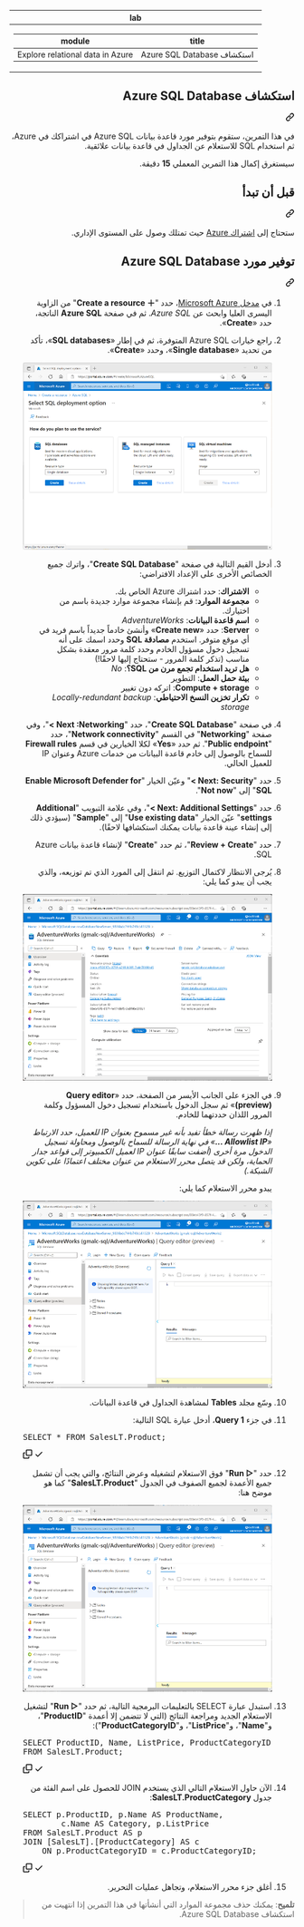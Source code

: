 <div class="Box-sc-g0xbh4-0 eoaCFS js-snippet-clipboard-copy-unpositioned undefined" data-hpc="true"><article class="markdown-body entry-content container-lg" itemprop="text"><markdown-accessiblity-table data-catalyst=""><table>
  <thead>
  <tr>
  <th>lab</th>
  </tr>
  </thead>
  <tbody>
  <tr>
  <td><div dir="rtl"><table>
  <thead>
  <tr>
  <th>title</th>
  <th>module</th>
  </tr>
  </thead>
  <tbody>
  <tr>
  <td><div dir="rtl">استكشاف Azure SQL Database</div></td>
  <td><div dir="rtl">Explore relational data in Azure</div></td>
  </tr>
  </tbody>
</table>
</div></td>
  </tr>
  </tbody>
</table></markdown-accessiblity-table>

<div class="markdown-heading" dir="rtl"><h1 tabindex="-1" class="heading-element" dir="rtl">استكشاف Azure SQL Database</h1><a id="user-content-استكشاف-azure-sql-database" class="anchor" aria-label="Permalink: استكشاف Azure SQL Database" href="#استكشاف-azure-sql-database"><svg class="octicon octicon-link" viewBox="0 0 16 16" version="1.1" width="16" height="16" aria-hidden="true"><path d="m7.775 3.275 1.25-1.25a3.5 3.5 0 1 1 4.95 4.95l-2.5 2.5a3.5 3.5 0 0 1-4.95 0 .751.751 0 0 1 .018-1.042.751.751 0 0 1 1.042-.018 1.998 1.998 0 0 0 2.83 0l2.5-2.5a2.002 2.002 0 0 0-2.83-2.83l-1.25 1.25a.751.751 0 0 1-1.042-.018.751.751 0 0 1-.018-1.042Zm-4.69 9.64a1.998 1.998 0 0 0 2.83 0l1.25-1.25a.751.751 0 0 1 1.042.018.751.751 0 0 1 .018 1.042l-1.25 1.25a3.5 3.5 0 1 1-4.95-4.95l2.5-2.5a3.5 3.5 0 0 1 4.95 0 .751.751 0 0 1-.018 1.042.751.751 0 0 1-1.042.018 1.998 1.998 0 0 0-2.83 0l-2.5 2.5a1.998 1.998 0 0 0 0 2.83Z"></path></svg></a></div>
<p dir="rtl">في هذا التمرين، ستقوم بتوفير مورد قاعدة بيانات Azure SQL في اشتراكك في Azure، ثم استخدام SQL للاستعلام عن الجداول في قاعدة بيانات علائقية.</p>
<p dir="rtl">سيستغرق إكمال هذا التمرين المعملي <strong>15</strong> دقيقة.</p>
<div class="markdown-heading" dir="rtl"><h2 tabindex="-1" class="heading-element" dir="rtl">قبل أن تبدأ</h2><a id="user-content-قبل-أن-تبدأ" class="anchor" aria-label="Permalink: قبل أن تبدأ" href="#قبل-أن-تبدأ"><svg class="octicon octicon-link" viewBox="0 0 16 16" version="1.1" width="16" height="16" aria-hidden="true"><path d="m7.775 3.275 1.25-1.25a3.5 3.5 0 1 1 4.95 4.95l-2.5 2.5a3.5 3.5 0 0 1-4.95 0 .751.751 0 0 1 .018-1.042.751.751 0 0 1 1.042-.018 1.998 1.998 0 0 0 2.83 0l2.5-2.5a2.002 2.002 0 0 0-2.83-2.83l-1.25 1.25a.751.751 0 0 1-1.042-.018.751.751 0 0 1-.018-1.042Zm-4.69 9.64a1.998 1.998 0 0 0 2.83 0l1.25-1.25a.751.751 0 0 1 1.042.018.751.751 0 0 1 .018 1.042l-1.25 1.25a3.5 3.5 0 1 1-4.95-4.95l2.5-2.5a3.5 3.5 0 0 1 4.95 0 .751.751 0 0 1-.018 1.042.751.751 0 0 1-1.042.018 1.998 1.998 0 0 0-2.83 0l-2.5 2.5a1.998 1.998 0 0 0 0 2.83Z"></path></svg></a></div>
<p dir="rtl">ستحتاج إلى <a href="https://azure.microsoft.com/free" rel="nofollow">اشتراك Azure</a> حيث تمتلك وصول على المستوى الإداري.</p>
<div class="markdown-heading" dir="rtl"><h2 tabindex="-1" class="heading-element" dir="rtl">توفير مورد Azure SQL Database</h2><a id="user-content-توفير-مورد-azure-sql-database" class="anchor" aria-label="Permalink: توفير مورد Azure SQL Database" href="#توفير-مورد-azure-sql-database"><svg class="octicon octicon-link" viewBox="0 0 16 16" version="1.1" width="16" height="16" aria-hidden="true"><path d="m7.775 3.275 1.25-1.25a3.5 3.5 0 1 1 4.95 4.95l-2.5 2.5a3.5 3.5 0 0 1-4.95 0 .751.751 0 0 1 .018-1.042.751.751 0 0 1 1.042-.018 1.998 1.998 0 0 0 2.83 0l2.5-2.5a2.002 2.002 0 0 0-2.83-2.83l-1.25 1.25a.751.751 0 0 1-1.042-.018.751.751 0 0 1-.018-1.042Zm-4.69 9.64a1.998 1.998 0 0 0 2.83 0l1.25-1.25a.751.751 0 0 1 1.042.018.751.751 0 0 1 .018 1.042l-1.25 1.25a3.5 3.5 0 1 1-4.95-4.95l2.5-2.5a3.5 3.5 0 0 1 4.95 0 .751.751 0 0 1-.018 1.042.751.751 0 0 1-1.042.018 1.998 1.998 0 0 0-2.83 0l-2.5 2.5a1.998 1.998 0 0 0 0 2.83Z"></path></svg></a></div>
<ol dir="rtl">
<li>
<p dir="rtl">في <a href="https://portal.azure.com?azure-portal=true" rel="nofollow">مدخل Microsoft Azure</a>، حدد "<strong>＋ Create a resource</strong>" من الزاوية اليسرى العليا وابحث عن <em>Azure SQL</em>. ثم في صفحة <strong>Azure SQL</strong> الناتجة، حدد «<strong>Create</strong>».</p>
</li>
<li>
<p dir="rtl">راجع خيارات Azure SQL المتوفرة، ثم في إطار «<strong>SQL databases</strong>»، تأكد من تحديد «<strong>Single database</strong>»، وحدد «<strong>Create</strong>».</p>
<p dir="rtl"><a target="_blank" rel="noopener noreferrer" href="https://github.com/MicrosoftLearning/DP-900T00A-Azure-Data-Fundamentals.ar-sa/blob/main/Instructions/Labs/images/azure-sql-portal.png"><img src="https://github.com/MicrosoftLearning/DP-900T00A-Azure-Data-Fundamentals.ar-sa/blob/main/Instructions/Labs/images/azure-sql-portal.png" alt="لقطة شاشة من مدخل Microsoft Azure تعرض صفحة &quot;Azure SQL&quot;." style="max-width: 100%;"></a></p>
</li>
<li>
<p dir="rtl">أدخل القيم التالية في صفحة "<strong>Create SQL Database</strong>"، واترك جميع الخصائص الأخرى على الإعداد الافتراضي:</p>
<ul dir="rtl">
<li><strong>الاشتراك</strong>: حدد اشتراك Azure الخاص بك.</li>
<li><strong>مجموعة الموارد</strong>: قم بإنشاء مجموعة موارد جديدة باسم من اختيارك.</li>
<li><strong>اسم قاعدة البيانات</strong>: <em>AdventureWorks</em></li>
<li><strong>Server</strong>: حدد «<strong>Create new</strong>» وأنشئ خادماً جديداً باسم فريد في أي موقع متوفر. استخدم <strong>مصادقة SQL</strong> وحدد اسمك على أنه تسجيل دخول مسؤول الخادم وحدد كلمة مرور معقدة بشكل مناسب (تذكر كلمة المرور - ستحتاج إليها لاحقًا!)</li>
<li><strong>هل تريد استخدام تجمع مرن من SQL؟</strong>: <em>No</em></li>
<li><strong>بيئة حمل العمل</strong>: التطوير</li>
<li><strong>Compute + storage</strong>: اتركه دون تغيير</li>
<li><strong>تكرار تخزين النسخ الاحتياطي</strong>: <em>Locally-redundant backup storage</em></li>
</ul>
</li>
<li>
<p dir="rtl">في صفحة "<strong>Create SQL Database</strong>"، حدد "<strong>Next :Networking &gt;</strong>"، وفي صفحة "<strong>Networking</strong>" في القسم "<strong>Network connectivity</strong>"، حدد "<strong>Public endpoint</strong>". ثم حدد «<strong>Yes</strong>» لكلا الخيارين في قسم <strong>Firewall rules</strong> للسماح بالوصول إلى خادم قاعدة البيانات من خدمات Azure وعنوان IP للعميل الحالي.</p>
</li>
<li>
<p dir="rtl">حدد "<strong>Next: Security &gt;</strong>" وعيّن الخيار "<strong>Enable Microsoft Defender for SQL</strong>" إلى "<strong>Not now</strong>".</p>
</li>
<li>
<p dir="rtl">حدد "<strong>Next: Additional Settings &gt;</strong>"، وفي علامة التبويب "<strong>Additional settings</strong>" عيّن الخيار "<strong>Use existing data</strong>" إلى "<strong>Sample</strong>" (سيؤدي ذلك إلى إنشاء عينة قاعدة بيانات يمكنك استكشافها لاحقًا).</p>
</li>
<li>
<p dir="rtl">حدد "<strong>Review + Create</strong>"، ثم حدد "<strong>Create</strong>" لإنشاء قاعدة بيانات Azure SQL.</p>
</li>
<li>
<p dir="rtl">يُرجى الانتظار لاكتمال التوزيع. ثم انتقل إلى المورد الذي تم توزيعه، والذي يجب أن يبدو كما يلي:</p>
<p dir="rtl"><a target="_blank" rel="noopener noreferrer" href="https://github.com/MicrosoftLearning/DP-900T00A-Azure-Data-Fundamentals.ar-sa/blob/main/Instructions/Labs/images/sql-database-portal.png"><img src="https://github.com/MicrosoftLearning/DP-900T00A-Azure-Data-Fundamentals.ar-sa/blob/main/Instructions/Labs/images/sql-database-portal.png" alt="لقطة شاشة لمدخل Microsoft Azure تعرض صفحة &quot;SQL Database&quot;." style="max-width: 100%;"></a></p>
</li>
<li>
<p dir="rtl">في الجزء على الجانب الأيسر من الصفحة، حدد «<strong>Query editor (preview)</strong>» ثم سجل الدخول باستخدام تسجيل دخول المسؤول وكلمة المرور اللذان حددتهما للخادم.</p>
<p dir="rtl"><em>إذا ظهرت رسالة خطأ تفيد بأنه غير مسموح بعنوان IP للعميل، حدد الارتباط «<strong>Allowlist IP ...</strong>» في نهاية الرسالة للسماح بالوصول ومحاولة تسجيل الدخول مرة أخرى (أضفت سابقًا عنوان IP لعميل الكمبيوتر إلى قواعد جدار الحماية، ولكن قد يتصل محرر الاستعلام من عنوان مختلف اعتمادًا على تكوين الشبكة.)</em></p>
<p dir="rtl">يبدو محرر الاستعلام كما يلي:</p>
<p dir="rtl"><a target="_blank" rel="noopener noreferrer" href="https://github.com/MicrosoftLearning/DP-900T00A-Azure-Data-Fundamentals.ar-sa/blob/main/Instructions/Labs/images/query-editor.png"><img src="https://github.com/MicrosoftLearning/DP-900T00A-Azure-Data-Fundamentals.ar-sa/blob/main/Instructions/Labs/images/query-editor.png" alt="لقطة شاشة لمدخل Microsoft Azure تعرض محرر الاستعلام." style="max-width: 100%;"></a></p>
</li>
<li>
<p dir="rtl">وسّع مجلد <strong>Tables</strong> لمشاهدة الجداول في قاعدة البيانات.</p>
</li>
<li>
<p dir="rtl">في جزء <strong>Query 1</strong>، أدخل عبارة SQL التالية:</p>
</li>
<div class="highlight highlight-source-sql notranslate position-relative overflow-auto" dir="auto"><pre><span class="pl-k">SELECT</span> <span class="pl-k">*</span> <span class="pl-k">FROM</span> <span class="pl-c1">SalesLT</span>.<span class="pl-c1">Product</span>;</pre><div class="zeroclipboard-container">
    <clipboard-copy aria-label="Copy" class="ClipboardButton btn btn-invisible js-clipboard-copy m-2 p-0 d-flex flex-justify-center flex-items-center" data-copy-feedback="Copied!" data-tooltip-direction="w" value="SELECT * FROM SalesLT.Product;" tabindex="0" role="button">
      <svg aria-hidden="true" height="16" viewBox="0 0 16 16" version="1.1" width="16" data-view-component="true" class="octicon octicon-copy js-clipboard-copy-icon">
    <path d="M0 6.75C0 5.784.784 5 1.75 5h1.5a.75.75 0 0 1 0 1.5h-1.5a.25.25 0 0 0-.25.25v7.5c0 .138.112.25.25.25h7.5a.25.25 0 0 0 .25-.25v-1.5a.75.75 0 0 1 1.5 0v1.5A1.75 1.75 0 0 1 9.25 16h-7.5A1.75 1.75 0 0 1 0 14.25Z"></path><path d="M5 1.75C5 .784 5.784 0 6.75 0h7.5C15.216 0 16 .784 16 1.75v7.5A1.75 1.75 0 0 1 14.25 11h-7.5A1.75 1.75 0 0 1 5 9.25Zm1.75-.25a.25.25 0 0 0-.25.25v7.5c0 .138.112.25.25.25h7.5a.25.25 0 0 0 .25-.25v-7.5a.25.25 0 0 0-.25-.25Z"></path>
</svg>
      <svg aria-hidden="true" height="16" viewBox="0 0 16 16" version="1.1" width="16" data-view-component="true" class="octicon octicon-check js-clipboard-check-icon color-fg-success d-none">
    <path d="M13.78 4.22a.75.75 0 0 1 0 1.06l-7.25 7.25a.75.75 0 0 1-1.06 0L2.22 9.28a.751.751 0 0 1 .018-1.042.751.751 0 0 1 1.042-.018L6 10.94l6.72-6.72a.75.75 0 0 1 1.06 0Z"></path>
</svg>
    </clipboard-copy>
  </div></div>
</li>
<li>
<p dir="rtl">حدد "<strong>▷ Run</strong>" فوق الاستعلام لتشغيله وعرض النتائج، والتي يجب أن تشمل جميع الأعمدة لجميع الصفوف في الجدول "<strong>SalesLT.Product</strong>" كما هو موضح هنا:</p>
<p dir="rtl"><a target="_blank" rel="noopener noreferrer" href="https://github.com/MicrosoftLearning/DP-900T00A-Azure-Data-Fundamentals.ar-sa/blob/main/Instructions/Labs/images/query-editor.png"><img src="https://github.com/MicrosoftLearning/DP-900T00A-Azure-Data-Fundamentals.ar-sa/blob/main/Instructions/Labs/images/query-editor.png" alt="لقطة شاشة لمدخل Microsoft Azure تعرض محرر الاستعلام مع نتائج الاستعلام." style="max-width: 100%;"></a></p>
</li>
<li>
<p dir="rtl">استبدل عبارة SELECT بالتعليمات البرمجية التالية، ثم حدد "<strong>▷ Run</strong>" لتشغيل الاستعلام الجديد ومراجعة النتائج (التي لا تتضمن إلا أعمدة "<strong>ProductID</strong>"، و"<strong>Name</strong>"، و"<strong>ListPrice</strong>"، و"<strong>ProductCategoryID</strong>"):</p>
</li>
<div class="highlight highlight-source-sql notranslate position-relative overflow-auto" dir="auto"><pre><span class="pl-k">SELECT</span> ProductID, Name, ListPrice, ProductCategoryID
<span class="pl-k">FROM</span> <span class="pl-c1">SalesLT</span>.<span class="pl-c1">Product</span>;</pre><div class="zeroclipboard-container">
    <clipboard-copy aria-label="Copy" class="ClipboardButton btn btn-invisible js-clipboard-copy m-2 p-0 d-flex flex-justify-center flex-items-center" data-copy-feedback="Copied!" data-tooltip-direction="w" value="SELECT ProductID, Name, ListPrice, ProductCategoryID
FROM SalesLT.Product;" tabindex="0" role="button">
      <svg aria-hidden="true" height="16" viewBox="0 0 16 16" version="1.1" width="16" data-view-component="true" class="octicon octicon-copy js-clipboard-copy-icon">
    <path d="M0 6.75C0 5.784.784 5 1.75 5h1.5a.75.75 0 0 1 0 1.5h-1.5a.25.25 0 0 0-.25.25v7.5c0 .138.112.25.25.25h7.5a.25.25 0 0 0 .25-.25v-1.5a.75.75 0 0 1 1.5 0v1.5A1.75 1.75 0 0 1 9.25 16h-7.5A1.75 1.75 0 0 1 0 14.25Z"></path><path d="M5 1.75C5 .784 5.784 0 6.75 0h7.5C15.216 0 16 .784 16 1.75v7.5A1.75 1.75 0 0 1 14.25 11h-7.5A1.75 1.75 0 0 1 5 9.25Zm1.75-.25a.25.25 0 0 0-.25.25v7.5c0 .138.112.25.25.25h7.5a.25.25 0 0 0 .25-.25v-7.5a.25.25 0 0 0-.25-.25Z"></path>
</svg>
      <svg aria-hidden="true" height="16" viewBox="0 0 16 16" version="1.1" width="16" data-view-component="true" class="octicon octicon-check js-clipboard-check-icon color-fg-success d-none">
    <path d="M13.78 4.22a.75.75 0 0 1 0 1.06l-7.25 7.25a.75.75 0 0 1-1.06 0L2.22 9.28a.751.751 0 0 1 .018-1.042.751.751 0 0 1 1.042-.018L6 10.94l6.72-6.72a.75.75 0 0 1 1.06 0Z"></path>
</svg>
    </clipboard-copy>
  </div></div>
</li>
<li>
<p dir="rtl">الآن حاول الاستعلام التالي الذي يستخدم JOIN للحصول على اسم الفئة من جدول <strong>SalesLT.ProductCategory</strong>:</p>
</li>
<div class="highlight highlight-source-sql notranslate position-relative overflow-auto" dir="auto"><pre><span class="pl-k">SELECT</span> <span class="pl-c1">p</span>.<span class="pl-c1">ProductID</span>, <span class="pl-c1">p</span>.<span class="pl-c1">Name</span> <span class="pl-k">AS</span> ProductName,
        <span class="pl-c1">c</span>.<span class="pl-c1">Name</span> <span class="pl-k">AS</span> Category, <span class="pl-c1">p</span>.<span class="pl-c1">ListPrice</span>
<span class="pl-k">FROM</span> <span class="pl-c1">SalesLT</span>.<span class="pl-c1">Product</span> <span class="pl-k">AS</span> p
<span class="pl-k">JOIN</span> [SalesLT].[ProductCategory] <span class="pl-k">AS</span> c
    <span class="pl-k">ON</span> <span class="pl-c1">p</span>.<span class="pl-c1">ProductCategoryID</span> <span class="pl-k">=</span> <span class="pl-c1">c</span>.<span class="pl-c1">ProductCategoryID</span>;</pre><div class="zeroclipboard-container">
    <clipboard-copy aria-label="Copy" class="ClipboardButton btn btn-invisible js-clipboard-copy m-2 p-0 d-flex flex-justify-center flex-items-center" data-copy-feedback="Copied!" data-tooltip-direction="w" value="SELECT p.ProductID, p.Name AS ProductName,
        c.Name AS Category, p.ListPrice
FROM SalesLT.Product AS p
JOIN [SalesLT].[ProductCategory] AS c
    ON p.ProductCategoryID = c.ProductCategoryID;" tabindex="0" role="button">
      <svg aria-hidden="true" height="16" viewBox="0 0 16 16" version="1.1" width="16" data-view-component="true" class="octicon octicon-copy js-clipboard-copy-icon">
    <path d="M0 6.75C0 5.784.784 5 1.75 5h1.5a.75.75 0 0 1 0 1.5h-1.5a.25.25 0 0 0-.25.25v7.5c0 .138.112.25.25.25h7.5a.25.25 0 0 0 .25-.25v-1.5a.75.75 0 0 1 1.5 0v1.5A1.75 1.75 0 0 1 9.25 16h-7.5A1.75 1.75 0 0 1 0 14.25Z"></path><path d="M5 1.75C5 .784 5.784 0 6.75 0h7.5C15.216 0 16 .784 16 1.75v7.5A1.75 1.75 0 0 1 14.25 11h-7.5A1.75 1.75 0 0 1 5 9.25Zm1.75-.25a.25.25 0 0 0-.25.25v7.5c0 .138.112.25.25.25h7.5a.25.25 0 0 0 .25-.25v-7.5a.25.25 0 0 0-.25-.25Z"></path>
</svg>
      <svg aria-hidden="true" height="16" viewBox="0 0 16 16" version="1.1" width="16" data-view-component="true" class="octicon octicon-check js-clipboard-check-icon color-fg-success d-none">
    <path d="M13.78 4.22a.75.75 0 0 1 0 1.06l-7.25 7.25a.75.75 0 0 1-1.06 0L2.22 9.28a.751.751 0 0 1 .018-1.042.751.751 0 0 1 1.042-.018L6 10.94l6.72-6.72a.75.75 0 0 1 1.06 0Z"></path>
</svg>
    </clipboard-copy>
  </div></div>
</li>
<li>
<p dir="rtl">أغلق جزء محرر الاستعلام، وتجاهل عمليات التحرير.</p>
</li>
</ol>
<blockquote>
<p dir="rtl"><strong>تلميح</strong>: يمكنك حذف مجموعة الموارد التي أنشأتها في هذا التمرين إذا انتهيت من استكشاف Azure SQL Database.</p>
</blockquote>
</article></div>
